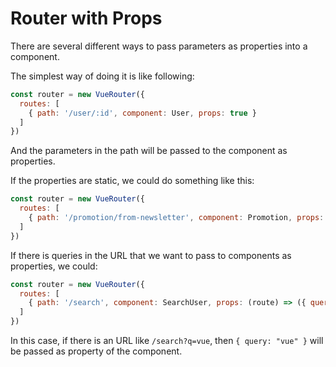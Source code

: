 # Router with Props

There are several different ways to pass parameters as properties into a component.

The simplest way of doing it is like following:

```javascript
const router = new VueRouter({
  routes: [
    { path: '/user/:id', component: User, props: true }
  ]
})
```

And the parameters in the path will be passed to the component as properties.

If the properties are static, we could do something like this:

```javascript
const router = new VueRouter({
  routes: [
    { path: '/promotion/from-newsletter', component: Promotion, props: { newsletterPopup: false } }
  ]
})
```

If there is queries in the URL that we want to pass to components as properties, we could:

```javascript
const router = new VueRouter({
  routes: [
    { path: '/search', component: SearchUser, props: (route) => ({ query: route.query.q }) }
  ]
})
```

In this case, if there is an URL like `/search?q=vue`, then `{ query: "vue" }` will be passed as property of the component.
